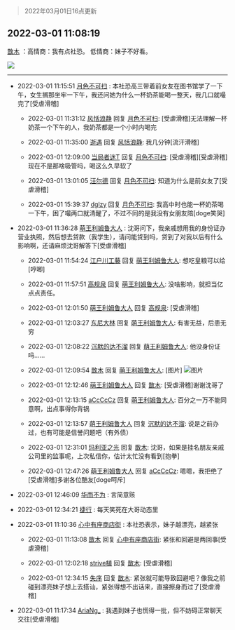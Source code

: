 > 2022年03月01日16点更新
<link rel="stylesheet" href="https://cdn.jsdelivr.net/gh/taotie6/sampleJSON@main/css/photo_show.css">
<meta name="referrer" content="no-referrer" />


 ## 2022-03-01 11:08:19 

 [㪚木](https://www.coolapk.com/feed/33906551?shareKey=MWZjNWY2MzA2MjVlNjIxZDhlYmQ~) ：高情商：我有点社恐。
低情商：妹子不好看。 

<div class="album">
<img class="img-item" src="https://image.coolapk.com/feed/2019/0515/09/1081091_3748_1897@180x122.gif" />
</div>

 ------- 

- 2022-03-01 11:15:51 [月色不可扫](uid=3639201) : 本社恐高三带着前女友在图书馆学了一下午，女生搁那坐牢一下午，我还问她为什么一杯奶茶能喝一整天，我几口就嘬完了[受虐滑稽] 

    - 2022-03-01 11:31:12 [风恬浪静](uid=2415886) 回复 [月色不可扫](uid=3639201): [受虐滑稽]无法理解一杯奶茶一个下午的人，我奶茶都是一个小时内喝完 

    - 2022-03-01 11:35:00 [逝遇](uid=2589293) 回复 [风恬浪静](uid=2415886): 我几分钟[流汗滑稽] 

    - 2022-03-01 12:09:00 [当局者迷T](uid=1207014) 回复 [月色不可扫](uid=3639201): [受虐滑稽][受虐滑稽]现在不是那啥吸管吗，喝这么久早软了 

    - 2022-03-01 13:01:05 [汪尔德](uid=1595236) 回复 [月色不可扫](uid=3639201): 知道为什么是前女友了[受虐滑稽] 

    - 2022-03-01 15:39:37 [dglzy](uid=3268346) 回复 [月色不可扫](uid=3639201): 我高中时也能一杯奶茶喝一下午，困了嘬两口就清醒了，不过不同的是我没有女朋友陪[doge笑哭] 

- 2022-03-01 11:36:28 [萌王利姆鲁大人](uid=4048495) : 沈哥问下，我亲戚想用我的身份证办营业执照，然后想去贷款（我学生），请问能贷到吗，贷到了对我以后有什么影响啊，还请麻烦沈哥解答下[受虐滑稽] 

    - 2022-03-01 11:54:24 [江户川工藤](uid=708569) 回复 [萌王利姆鲁大人](uid=4048495): 想吃皇粮可以给[哼唧] 

    - 2022-03-01 11:57:51 [高规泉](uid=1123484) 回复 [萌王利姆鲁大人](uid=4048495): 没啥影响，就担当亿点点责任。 

    - 2022-03-01 12:01:50 [萌王利姆鲁大人](uid=4048495) 回复 [高规泉](uid=1123484): [受虐滑稽] 

    - 2022-03-01 12:03:27 [东尼大林](uid=1612569) 回复 [萌王利姆鲁大人](uid=4048495): 有害无益，后患无穷 

    - 2022-03-01 12:08:22 [沉默的达不溜](uid=533595) 回复 [萌王利姆鲁大人](uid=4048495): 他没身份证吗…… 

    - 2022-03-01 12:09:54 [㪚木](uid=1081091) 回复 [萌王利姆鲁大人](uid=4048495): [图片] ![图片](https://image.coolapk.com/feed/2022/0301/12/1081091_0d65de9b_7793_0849_987@1080x1919.jpeg)

    - 2022-03-01 12:12:46 [萌王利姆鲁大人](uid=4048495) 回复 [㪚木](uid=1081091): [受虐滑稽]谢谢沈哥了 

    - 2022-03-01 12:13:15 [aCcCcCz](uid=1309064) 回复 [萌王利姆鲁大人](uid=4048495): 百分之一万不能同意啊，出点事得你背锅 

    - 2022-03-01 12:13:57 [萌王利姆鲁大人](uid=4048495) 回复 [沉默的达不溜](uid=533595): 说是之前办过，也有可能是信誉问题吧（有外债） 

    - 2022-03-01 12:31:01 [玛利亚之光](uid=3142203) 回复 [㪚木](uid=1081091): 沈哥，如果是挂名朋友亲戚公司里的监事呢，上次私信你，估计太忙没有看到[抱拳] 

    - 2022-03-01 12:47:26 [萌王利姆鲁大人](uid=4048495) 回复 [aCcCcCz](uid=1309064): 嗯嗯，我拒绝了[受虐滑稽]多谢各位酷友[doge呵斥] 

- 2022-03-01 12:46:09 [华而不为](uid=1212555) : 言简意赅 

- 2022-03-01 12:34:21 [捷行](uid=1629443) : 每天笑死在大哥动态里 

- 2022-03-01 11:10:36 [心中有座商店街](uid=1636078) : 本社恐表示，妹子越漂亮，越紧张 

    - 2022-03-01 11:13:08 [㪚木](uid=1081091) 回复 [心中有座商店街](uid=1636078): 紧张和回避是两回事[受虐滑稽] 

    - 2022-03-01 12:02:18 [strive植](uid=1468928) 回复 [㪚木](uid=1081091): [受虐滑稽] 

    - 2022-03-01 12:34:15 [失序](uid=1009107) 回复 [㪚木](uid=1081091): 紧张就可能导致回避吧？像我之前碰到漂亮妹子想上去搭讪，紧张得想不出话来，直接擦身而过了[受虐滑稽] 

- 2022-03-01 11:17:34 [AriaNg_](uid=3504887) : 我遇到妹子也慌得一批，但不妨碍正常聊天交往[受虐滑稽] 

